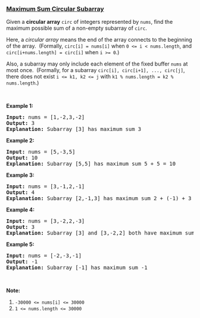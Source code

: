 ### [Maximum Sum Circular Subarray](https://leetcode.com/problems/maximum-sum-circular-subarray)

<p>Given a <strong>circular&nbsp;array</strong>&nbsp;<code>circ</code> of integers represented by&nbsp;<code>nums</code>, find the maximum possible sum of a non-empty subarray of <code>circ</code>.</p>

<p>Here, a&nbsp;<em>circular&nbsp;array</em> means the end of the array connects to the beginning of the array.&nbsp; (Formally, <code>circ[i] = nums[i]</code> when <code>0 &lt;= i &lt; nums.length</code>, and <code>circ[i+nums.length] = circ[i]</code>&nbsp;when&nbsp;<code>i &gt;= 0</code>.)</p>

<p>Also, a subarray may only include each element of the fixed buffer <code>nums</code> at most once.&nbsp; (Formally, for a subarray <code>circ[i], circ[i+1], ..., circ[j]</code>, there does not exist <code>i &lt;= k1, k2 &lt;= j</code> with <code>k1 % nums.length&nbsp;= k2 % nums.length</code>.)</p>

<p>&nbsp;</p>

<div>
<p><strong>Example 1:</strong></p>

<pre>
<strong>Input: </strong>nums = <span id="example-input-1-1">[1,-2,3,-2]</span>
<strong>Output: </strong><span id="example-output-1">3
<strong>Explanation: </strong>Subarray [3] has maximum sum 3</span>
</pre>

<div>
<p><strong>Example 2:</strong></p>

<pre>
<strong>Input: </strong>nums = <span id="example-input-2-1">[5,-3,5]</span>
<strong>Output: </strong><span id="example-output-2">10
</span><span id="example-output-3"><strong>Explanation:</strong>&nbsp;</span><span id="example-output-1">Subarray [5,5] has maximum sum </span><span>5 + 5 = 10</span>
</pre>

<div>
<p><strong>Example 3:</strong></p>

<pre>
<strong>Input: </strong>nums = <span id="example-input-3-1">[3,-1,2,-1]</span>
<strong>Output: </strong><span id="example-output-3">4
<strong>Explanation:</strong>&nbsp;</span><span id="example-output-1">Subarray [2,-1,3] has maximum sum </span><span>2 + (-1) + 3 = 4</span>
</pre>

<div>
<p><strong>Example 4:</strong></p>

<pre>
<strong>Input: </strong>nums = <span id="example-input-4-1">[3,-2,2,-3]</span>
<strong>Output: </strong><span id="example-output-4">3
</span><span id="example-output-3"><strong>Explanation:</strong>&nbsp;</span><span id="example-output-1">Subarray [3] and [3,-2,2] both have maximum sum </span><span>3</span>
</pre>

<p><strong>Example 5:</strong></p>

<pre>
<strong>Input: </strong>nums = <span id="example-input-5-1">[-2,-3,-1]</span>
<strong>Output: </strong><span id="example-output-5">-1
</span><span id="example-output-3"><strong>Explanation:</strong>&nbsp;</span><span id="example-output-1">Subarray [-1] has maximum sum -1</span>
</pre>

<p>&nbsp;</p>

<p><strong>Note: </strong></p>

<ol>
	<li><code>-30000 &lt;= nums[i] &lt;= 30000</code></li>
	<li><code>1 &lt;= nums.length &lt;= 30000</code></li>
</ol>
</div>
</div>
</div>
</div>
